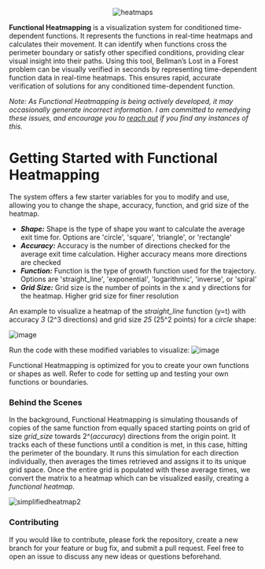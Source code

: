<div align="center">

![heatmaps](https://github.com/seanhlewis/FunctionalHeatmapping/assets/96705270/8a134c92-10c5-49b8-b46c-e91950f66adc)



</div>

**Functional Heatmapping** is a visualization system for conditioned time-dependent functions. It represents the functions in real-time heatmaps and calculates their movement. It can identify when functions cross the perimeter boundary or satisfy other specified conditions, providing clear visual insight into their paths. Using this tool, Bellman’s Lost in a Forest problem can be visually verified in seconds by representing time-dependent function data in real-time heatmaps. This ensures rapid, accurate verification of solutions for any conditioned time-dependent function.

_Note: As Functional Heatmapping is being actively developed, it may occasionally generate incorrect information. I am committed to remedying these issues, and encourage you to [reach out](mailto:seanhlewis@utexas.edu?subject=Functional%20Heatmapping%20Bug%20Report&amp;body=Please%20describe%20the%20bug%20here.) if you find any instances of this._

<div align="center">

</div>

# Getting Started with Functional Heatmapping

The system offers a few starter variables for you to modify and use, allowing you to change the shape, accuracy, function, and grid size of the heatmap.
* **_Shape:_** Shape is the type of shape you want to calculate the average exit time for. Options are 'circle', 'square', 'triangle', or 'rectangle'
* **_Accuracy:_** Accuracy is the number of directions checked for the average exit time calculation. Higher accuracy means more directions are checked
* **_Function:_** Function is the type of growth function used for the trajectory. Options are 'straight_line', 'exponential', 'logarithmic', 'inverse', or 'spiral'
* **_Grid Size:_** Grid size is the number of points in the x and y directions for the heatmap. Higher grid size for finer resolution

An example to visualize a heatmap of the *straight_line* function (y=t) with accuracy *3* (2^3 directions) and grid size *25* (25^2 points) for a *circle* shape:

![image](https://github.com/seanhlewis/FunctionalHeatmapping/assets/96705270/eddbc64e-0090-481a-ab0f-5e9fbd6ab23f)

Run the code with these modified variables to visualize:
![image](https://github.com/seanhlewis/FunctionalHeatmapping/assets/96705270/e1719147-3f66-42e8-8f4c-807cdaa4b86f)


Functional Heatmapping is optimized for you to create your own functions or shapes as well. Refer to code for setting up and testing your own functions or boundaries.

### Behind the Scenes

In the background, Functional Heatmapping is simulating thousands of copies of the same function from equally spaced starting points on grid of size *grid_size* towards 2^(*accuracy*) directions from the origin point. It tracks each of these functions until a condition is met, in this case, hitting the perimeter of the boundary. It runs this simulation for each direction individually, then averages the times retrieved and assigns it to its unique grid space. Once the entire grid is populated with these average times, we convert the matrix to a heatmap which can be visualized easily, creating a *functional heatmap*.

![simplifiedheatmap2](https://github.com/seanhlewis/FunctionalHeatmapping/assets/96705270/5c416c7e-cfd5-4c55-a6cb-b6be966301d5)


### Contributing

If you would like to contribute, please fork the repository, create a new branch for your feature or bug fix, and submit a pull request. Feel free to open an issue to discuss any new ideas or questions beforehand.








